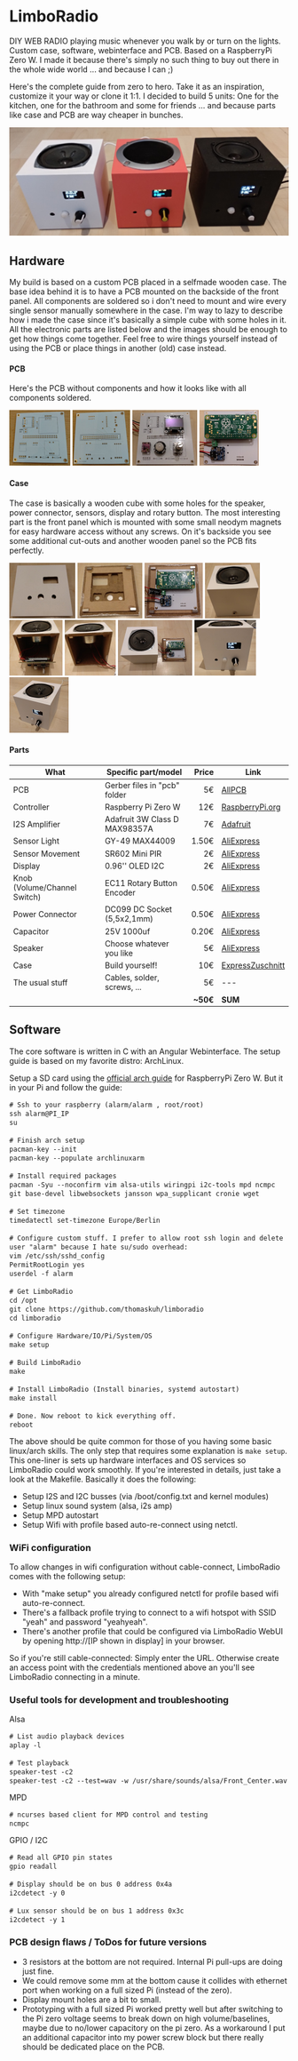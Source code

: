 # LimboRadio

DIY WEB RADIO playing music whenever you walk by or turn on the lights. Custom case, software, webinterface and PCB. Based on a RaspberryPi Zero W. I made it because there's simply no such thing to buy out there in the whole wide world ... and because I can ;)

Here's the complete guide from zero to hero. Take it as an inspiration, customize it your way or clone it 1:1. I decided to build 5 units: One for the kitchen, one for the bathroom and some for friends ... and because parts like case and PCB are way cheaper in bunches.

![LimboRadio Army](doc/radio_army_m.jpg)

## Hardware

My build is based on a custom PCB placed in a selfmade wooden case. The base idea behind it is to have a PCB mounted on the backside of the front panel. All components are soldered so i don't need to mount and wire every single sensor manually somewhere in the case. I'm way to lazy to describe how i made the case since it's basically a simple cube with some holes in it. All the electronic parts are listed below and the images should be enough to get how things come together. Feel free to wire things yourself instead of using the PCB or place things in another (old) case instead.

#### PCB

Here's the PCB without components and how it looks like with all components soldered.

<a href="doc/pcb_blank_front.jpg"><img src="doc/pcb_blank_front_thumb.jpg" title="PCB plain front" height="100" /></a>
<a href="doc/pcb_blank_back.jpg"><img src="doc/pcb_blank_back_thumb.jpg" title="PCB plain back" height="100" /></a>
<a href="doc/pcb_soldered_front.jpg"><img src="doc/pcb_soldered_front_thumb.jpg" title="PCB with components front" height="100" /></a>
<a href="doc/pcb_soldered_back.jpg"><img src="doc/pcb_soldered_back_thumb.jpg" title="PCB with components back" height="100" /></a>

#### Case

The case is basically a wooden cube with some holes for the speaker, power connector, sensors, display and rotary button.
The most interesting part is the front panel which is mounted with some small neodym magnets for easy hardware access without any screws. On it's backside you see some additional cut-outs and another wooden panel so the PCB fits perfectly.


<a href="doc/panel_front.jpg"><img src="doc/panel_front_thumb.jpg" title="Panel frontside" height="100" /></a>
<a href="doc/panel_back.jpg"><img src="doc/panel_back_thumb.jpg" title="Panel backside" height="100" /></a>
<a href="doc/panel_mount.jpg"><img src="doc/panel_mount_thumb.jpg" title="Panel with PCB mounted" height="100" /></a>
<a href="doc/case_back.jpg"><img src="doc/case_back_thumb.jpg" title="Case backside" height="100" /></a>
<a href="doc/case_open_1.jpg"><img src="doc/case_open_1_thumb.jpg" title="Case open 1" height="100" /></a>
<a href="doc/case_open_2.jpg"><img src="doc/case_open_2_thumb.jpg" title="Case open 2" height="100" /></a>
<a href="doc/case_open_3.jpg"><img src="doc/case_open_3_thumb.jpg" title="Case open 3" height="100" /></a>
<a href="doc/case_front_1.jpg"><img src="doc/case_front_1_thumb.jpg" title="Case front 1" height="100" /></a>
<a href="doc/case_front_2.jpg"><img src="doc/case_front_2_thumb.jpg" title="Case front 2" height="100" /></a>


#### Parts
| What                         | Specific part/model           | Price | Link |
| ---------------------------- | ----------------------------- | -----:| ---- |
| PCB                          | Gerber files in "pcb" folder  |    5€ | [AllPCB](https://www.allpcb.com) |
| Controller                   | Raspberry Pi Zero W           |   12€ | [RaspberryPi.org](https://www.raspberrypi.org/products/raspberry-pi-zero-w/)
| I2S Amplifier                | Adafruit 3W Class D MAX98357A |    7€ | [Adafruit](https://www.adafruit.com/product/3006)
| Sensor Light                 | GY-49 MAX44009                | 1.50€ | [AliExpress](https://aliexpress.com/wholesale?SearchText=gy-49+max44009)
| Sensor Movement              | SR602 Mini PIR                |    2€ | [AliExpress](https://aliexpress.com/wholesale?SearchText=SR602)
| Display                      | 0.96'' OLED I2C               |    2€ | [AliExpress](https://aliexpress.com/wholesale?SearchText=oled+i2c+128x64)
| Knob (Volume/Channel Switch) | EC11 Rotary Button Encoder    | 0.50€ | [AliExpress](https://aliexpress.com/wholesale?SearchText=ec11)
| Power Connector              | DC099 DC Socket (5,5x2,1mm)   | 0.50€ | [AliExpress](https://aliexpress.com/wholesale?SearchText=dc099)
| Capacitor                    | 25V 1000uf                    | 0.20€ | [AliExpress](https://aliexpress.com/wholesale?SearchText=capacitor+25v+1000uf)
| Speaker                      | Choose whatever you like      |    5€ | [AliExpress](https://aliexpress.com/wholesale?SearchText=audio+speaker+full+range+3w)
| Case                         | Build yourself!               |   10€ | [ExpressZuschnitt](https://expresszuschnitt.de/)
| The usual stuff              | Cables, solder, screws, ...   |    5€ | --- |
|                              |                               |  **~50€** | **SUM** |


## Software

The core software is written in C with an Angular Webinterface. The setup guide is based on my favorite distro: ArchLinux.

Setup a SD card using the [official arch guide](https://archlinuxarm.org/platforms/armv6/raspberry-pi#installation) for RaspberryPi Zero W. But it in your Pi and follow the guide:

```
# Ssh to your raspberry (alarm/alarm , root/root)
ssh alarm@PI_IP
su

# Finish arch setup
pacman-key --init
pacman-key --populate archlinuxarm

# Install required packages
pacman -Syu --noconfirm vim alsa-utils wiringpi i2c-tools mpd ncmpc git base-devel libwebsockets jansson wpa_supplicant cronie wget

# Set timezone
timedatectl set-timezone Europe/Berlin

# Configure custom stuff. I prefer to allow root ssh login and delete user "alarm" because I hate su/sudo overhead:
vim /etc/ssh/sshd_config
PermitRootLogin yes
userdel -f alarm

# Get LimboRadio
cd /opt
git clone https://github.com/thomaskuh/limboradio
cd limboradio

# Configure Hardware/IO/Pi/System/OS
make setup

# Build LimboRadio
make

# Install LimboRadio (Install binaries, systemd autostart)
make install

# Done. Now reboot to kick everything off.
reboot
```

The above should be quite common for those of you having some basic linux/arch skills. The only step that requires some explanation is ```make setup```. This one-liner is sets up hardware interfaces and OS services so LimboRadio could work smoothly. If you're interested in details, just take a look at the Makefile. Basically it does the following:
- Setup I2S and I2C busses (via /boot/config.txt and kernel modules)
- Setup linux sound system (alsa, i2s amp)
- Setup MPD autostart
- Setup Wifi with profile based auto-re-connect using netctl.


### WiFi configuration
To allow changes in wifi configuration without cable-connect, LimboRadio comes with the following setup:
- With "make setup" you already configured netctl for profile based wifi auto-re-connect.
- There's a fallback profile trying to connect to a wifi hotspot with SSID "yeah" and password "yeahyeah".
- There's another profile that could be configured via LimboRadio WebUI by opening http://[IP shown in display] in your browser.

So if you're still cable-connected: Simply enter the URL. Otherwise create an access point with the credentials mentioned above an you'll see LimboRadio connecting in a minute.


### Useful tools for development and troubleshooting

Alsa
```
# List audio playback devices
aplay -l

# Test playback
speaker-test -c2
speaker-test -c2 --test=wav -w /usr/share/sounds/alsa/Front_Center.wav
```

MPD
```
# ncurses based client for MPD control and testing
ncmpc
```

GPIO / I2C
```
# Read all GPIO pin states
gpio readall

# Display should be on bus 0 address 0x4a
i2cdetect -y 0

# Lux sensor should be on bus 1 address 0x3c
i2cdetect -y 1

```


### PCB design flaws / ToDos for future versions
* 3 resistors at the bottom are not required. Internal Pi pull-ups are doing just fine.
* We could remove some mm at the bottom cause it collides with ethernet port when working on a full sized Pi (instead of the zero).
* Display mount holes are a bit to small.
* Prototyping with a full sized Pi worked pretty well but after switching to the Pi zero voltage seems to break down on high volume/baselines, maybe due to no/lower capacitory on the pi zero. As a workaround I put an additional capacitor into my power screw block but there really should be dedicated place on the PCB.
